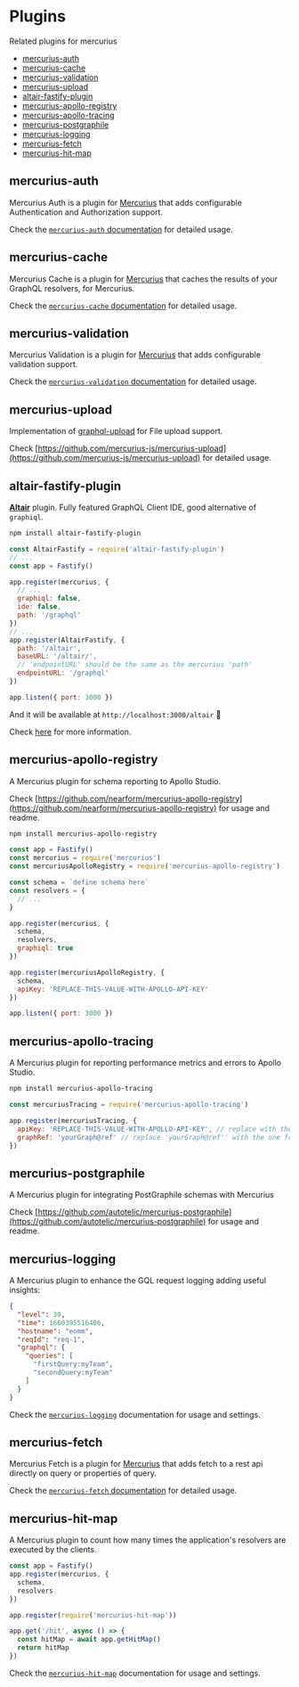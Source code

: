 # Plugins

Related plugins for mercurius

- [mercurius-auth](#mercurius-auth)
- [mercurius-cache](#mercurius-cache)
- [mercurius-validation](#mercurius-validation)
- [mercurius-upload](#mercurius-upload)
- [altair-fastify-plugin](#altair-fastify-plugin)
- [mercurius-apollo-registry](#mercurius-apollo-registry)
- [mercurius-apollo-tracing](#mercurius-apollo-tracing)
- [mercurius-postgraphile](#mercurius-postgraphile)
- [mercurius-logging](#mercurius-logging)
- [mercurius-fetch](#mercurius-fetch)
- [mercurius-hit-map](#mercurius-hit-map)

## mercurius-auth

Mercurius Auth is a plugin for [Mercurius](https://mercurius.dev) that adds configurable Authentication and Authorization support.

Check the [`mercurius-auth` documentation](https://github.com/mercurius-js/auth) for detailed usage.

## mercurius-cache

Mercurius Cache is a plugin for [Mercurius](https://mercurius.dev) that caches the results of your GraphQL resolvers, for Mercurius.

Check the [`mercurius-cache` documentation](https://github.com/mercurius-js/cache) for detailed usage.

## mercurius-validation

Mercurius Validation is a plugin for [Mercurius](https://mercurius.dev) that adds configurable validation support.

Check the [`mercurius-validation` documentation](https://github.com/mercurius-js/validation) for detailed usage.

## mercurius-upload

Implementation of [graphql-upload](https://github.com/jaydenseric/graphql-upload) for File upload support.

Check [https://github.com/mercurius-js/mercurius-upload](https://github.com/mercurius-js/mercurius-upload) for detailed usage.

## altair-fastify-plugin

[**Altair**](https://altairgraphql.dev/) plugin. Fully featured GraphQL Client IDE, good alternative of `graphiql`.

```bash
npm install altair-fastify-plugin
```

```js
const AltairFastify = require('altair-fastify-plugin')
// ...
const app = Fastify()

app.register(mercurius, {
  // ...
  graphiql: false,
  ide: false,
  path: '/graphql'
})
// ...
app.register(AltairFastify, {
  path: '/altair',
  baseURL: '/altair/',
  // 'endpointURL' should be the same as the mercurius 'path'
  endpointURL: '/graphql'
})

app.listen({ port: 3000 })
```

And it will be available at `http://localhost:3000/altair` 🎉

Check [here](https://github.com/imolorhe/altair/tree/staging/packages/altair-fastify-plugin) for more information.

## mercurius-apollo-registry

A Mercurius plugin for schema reporting to Apollo Studio.

Check [https://github.com/nearform/mercurius-apollo-registry](https://github.com/nearform/mercurius-apollo-registry) for usage and readme.

```bash
npm install mercurius-apollo-registry
```

```js
const app = Fastify()
const mercurius = require('mercurius')
const mercuriusApolloRegistry = require('mercurius-apollo-registry')

const schema = `define schema here`
const resolvers = { 
  // ... 
}

app.register(mercurius, {
  schema,
  resolvers,
  graphiql: true
})

app.register(mercuriusApolloRegistry, {
  schema,
  apiKey: 'REPLACE-THIS-VALUE-WITH-APOLLO-API-KEY'
})

app.listen({ port: 3000 })
```

## mercurius-apollo-tracing

A Mercurius plugin for reporting performance metrics and errors to Apollo Studio.

```bash
npm install mercurius-apollo-tracing
```

```js
const mercuriusTracing = require('mercurius-apollo-tracing')

app.register(mercuriusTracing, {
  apiKey: 'REPLACE-THIS-VALUE-WITH-APOLLO-API-KEY', // replace with the one from apollo studio
  graphRef: 'yourGraph@ref' // replace 'yourGraph@ref'' with the one from apollo studio
})
```

## mercurius-postgraphile
A Mercurius plugin for integrating PostGraphile schemas with Mercurius

Check [https://github.com/autotelic/mercurius-postgraphile](https://github.com/autotelic/mercurius-postgraphile) for usage and readme.

## mercurius-logging
A Mercurius plugin to enhance the GQL request logging adding useful insights:

```json
{
  "level": 30,
  "time": 1660395516406,
  "hostname": "eomm",
  "reqId": "req-1",
  "graphql": {
    "queries": [
      "firstQuery:myTeam",
      "secondQuery:myTeam"
    ]
  }
}
```

Check the [`mercurius-logging`](https://github.com/Eomm/mercurius-logging) documentation for usage and settings.

## mercurius-fetch
Mercurius Fetch is a plugin for [Mercurius](https://mercurius.dev) that adds fetch to a rest api directly on query or properties of query.

Check the [`mercurius-fetch` documentation](https://github.com/rbonillajr/mercurius-fetch) for detailed usage.

## mercurius-hit-map
A Mercurius plugin to count how many times the application's resolvers are executed by the clients.

```js
const app = Fastify()
app.register(mercurius, {
  schema,
  resolvers
})

app.register(require('mercurius-hit-map'))

app.get('/hit', async () => {
  const hitMap = await app.getHitMap()
  return hitMap
})
```

Check the [`mercurius-hit-map`](https://github.com/Eomm/mercurius-hit-map) documentation for usage and settings.
